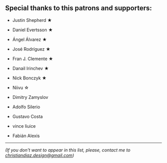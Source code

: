 ## Special thanks to this patrons and supporters:

 - Justin Shepherd ★
 - Daniel Evertsson ★
 - Ángel Álvarez ★
 - José Rodrí­guez ★
 - Fran J. Clemente ★
 - Danail Irinchev ★
 - Nick Bonczyk ★

 - Niivu ☆
 - Dimitry Zamyslov
 - Adolfo Silerio
 - Gustavo Costa
 - vince liuice
 - Fabián Alexis


---
*(If you don't want to appear in this list, please, contact me to christiandiaz.design@gmail.com)*
